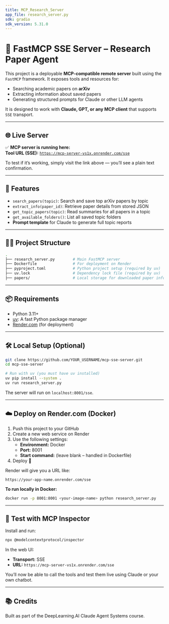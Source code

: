 ```yaml
---
title: MCP_Research_Server
app_file: research_server.py
sdk: gradio
sdk_version: 5.31.0
---
```

# 🧠 FastMCP SSE Server – Research Paper Agent

This project is a deployable **MCP-compatible remote server** built using the `FastMCP` framework. It exposes tools and resources for:

- Searching academic papers on **arXiv**
- Extracting information about saved papers
- Generating structured prompts for Claude or other LLM agents

It is designed to work with **Claude, GPT, or any MCP client** that supports `SSE` transport.

---

## 🌐 Live Server

✅ **MCP server is running here:**  
**Tool URL (SSE):** [`https://mcp-server-vs1x.onrender.com/sse`](https://mcp-server-vs1x.onrender.com/sse)

To test if it’s working, simply visit the link above — you’ll see a plain text confirmation.

---

## 🚀 Features

- `search_papers(topic)`: Search and save top arXiv papers by topic
- `extract_info(paper_id)`: Retrieve paper details from stored JSON
- `get_topic_papers(topic)`: Read summaries for all papers in a topic
- `get_available_folders()`: List all saved topic folders
- **Prompt template** for Claude to generate full topic reports

---

## 🧑‍💻 Project Structure

```bash
.
├── research_server.py        # Main FastMCP server
├── Dockerfile                # For deployment on Render
├── pyproject.toml            # Python project setup (required by uv)
├── uv.lock                   # Dependency lock file (required by uv)
├── papers/                   # Local storage for downloaded paper info
```

---

## 📦 Requirements

- Python 3.11+
- [uv](https://github.com/astral-sh/uv): A fast Python package manager
- [Render.com](https://render.com) (for deployment)

---

## 🛠️ Local Setup (Optional)

```bash
git clone https://github.com/YOUR_USERNAME/mcp-sse-server.git
cd mcp-sse-server

# Run with uv (you must have uv installed)
uv pip install --system .
uv run research_server.py
```

The server will run on `localhost:8001/sse`.

---

## ☁️ Deploy on Render.com (Docker)

1. Push this project to your GitHub
2. Create a new web service on Render
3. Use the following settings:
   - **Environment:** Docker
   - **Port:** 8001
   - **Start command:** (leave blank – handled in Dockerfile)
4. Deploy 🚀

Render will give you a URL like:
```
https://your-app-name.onrender.com/sse
```

**To run locally in Docker:**

```bash
docker run -p 8001:8001 <your-image-name> python research_server.py
```

---

## 🧪 Test with MCP Inspector

Install and run:

```bash
npx @modelcontextprotocol/inspector
```

In the web UI:
- **Transport:** SSE
- **URL:** `https://mcp-server-vs1x.onrender.com/sse`

You’ll now be able to call the tools and test them live using Claude or your own chatbot.

---

## 📚 Credits

Built as part of the DeepLearning.AI Claude Agent Systems course.
